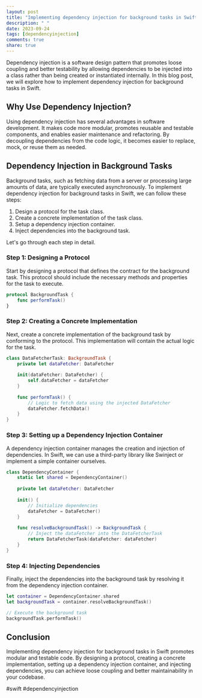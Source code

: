 ```yaml
---
layout: post
title: "Implementing dependency injection for background tasks in Swift"
description: " "
date: 2023-09-24
tags: [dependencyinjection]
comments: true
share: true
---
```


Dependency injection is a software design pattern that promotes loose coupling and better testability by allowing dependencies to be injected into a class rather than being created or instantiated internally. In this blog post, we will explore how to implement dependency injection for background tasks in Swift.

## Why Use Dependency Injection?

Using dependency injection has several advantages in software development. It makes code more modular, promotes reusable and testable components, and enables easier maintenance and refactoring. By decoupling dependencies from the code logic, it becomes easier to replace, mock, or reuse them as needed.

## Dependency Injection in Background Tasks

Background tasks, such as fetching data from a server or processing large amounts of data, are typically executed asynchronously. To implement dependency injection for background tasks in Swift, we can follow these steps:

1. Design a protocol for the task class.
2. Create a concrete implementation of the task class.
3. Setup a dependency injection container.
4. Inject dependencies into the background task.

Let's go through each step in detail.

### Step 1: Designing a Protocol

Start by designing a protocol that defines the contract for the background task. This protocol should include the necessary methods and properties for the task to execute.

```swift
protocol BackgroundTask {
    func performTask()
}
```

### Step 2: Creating a Concrete Implementation

Next, create a concrete implementation of the background task by conforming to the protocol. This implementation will contain the actual logic for the task.

```swift
class DataFetcherTask: BackgroundTask {
    private let dataFetcher: DataFetcher
    
    init(dataFetcher: DataFetcher) {
        self.dataFetcher = dataFetcher
    }
    
    func performTask() {
        // Logic to fetch data using the injected DataFetcher
        dataFetcher.fetchData()
    }
}
```

### Step 3: Setting up a Dependency Injection Container

A dependency injection container manages the creation and injection of dependencies. In Swift, we can use a third-party library like Swinject or implement a simple container ourselves.

```swift
class DependencyContainer {
    static let shared = DependencyContainer()
    
    private let dataFetcher: DataFetcher
    
    init() {
        // Initialize dependencies
        dataFetcher = DataFetcher()
    }
    
    func resolveBackgroundTask() -> BackgroundTask {
        // Inject the dataFetcher into the DataFetcherTask
        return DataFetcherTask(dataFetcher: dataFetcher)
    }
}
```

### Step 4: Injecting Dependencies

Finally, inject the dependencies into the background task by resolving it from the dependency injection container.

```swift
let container = DependencyContainer.shared
let backgroundTask = container.resolveBackgroundTask()

// Execute the background task
backgroundTask.performTask()
```

## Conclusion

Implementing dependency injection for background tasks in Swift promotes modular and testable code. By designing a protocol, creating a concrete implementation, setting up a dependency injection container, and injecting dependencies, you can achieve loose coupling and better maintainability in your codebase.

#swift #dependencyinjection